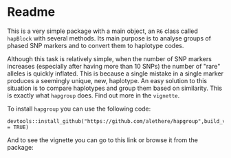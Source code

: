 # Readme

This is a very simple package with a main object, an `R6` class called `hapBlock` with several methods. Its main purpose is to analyse groups of phased SNP markers and to convert them to haplotype codes.

Although this task is relatively simple, when the number of SNP markers increases (especially after having more than 10 SNPs) the number of "rare" alleles is quickly inflated. This is because a single mistake in a single marker produces a seemingly unique, new, haplotype. An easy solution to this situation is to compare haplotypes and group them based on similarity. This is exactly what `hapgroup` does. Find out more in the `vignette`.

To install `hapgroup` you can use the following code:

```{r}
devtools::install_github("https://github.com/alethere/hapgroup",build_vignettes = TRUE)
```

And to see the vignette you can go to this link or browse it from the package:

```{r}

```
